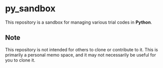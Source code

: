 # py_sandbox

This repository is a sandbox for managing various trial codes in __Python__.

## Note

This repository is not intended for others to clone or contribute to it. This is primarily a personal memo space, and it may not necessarily be useful for you to clone it.
